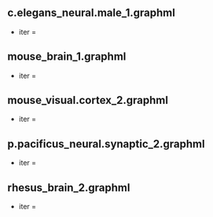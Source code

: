 
## c.elegans_neural.male_1.graphml
- iter = 

## mouse_brain_1.graphml
- iter = 


## mouse_visual.cortex_2.graphml
- iter = 


## p.pacificus_neural.synaptic_2.graphml
- iter = 


## rhesus_brain_2.graphml
- iter = 













